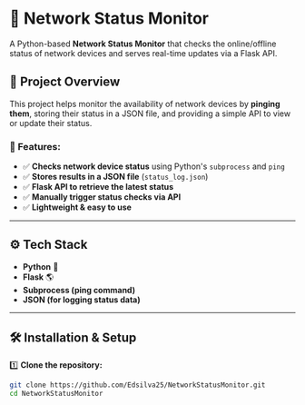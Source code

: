 # 📡 Network Status Monitor

A Python-based **Network Status Monitor** that checks the online/offline status of network devices and serves real-time updates via a Flask API.

## 🚀 Project Overview

This project helps monitor the availability of network devices by **pinging them**, storing their status in a JSON file, and providing a simple API to view or update their status.

### 🔹 Features:
- ✅ **Checks network device status** using Python's `subprocess` and `ping`
- ✅ **Stores results in a JSON file** (`status_log.json`)
- ✅ **Flask API to retrieve the latest status**
- ✅ **Manually trigger status checks via API**
- ✅ **Lightweight & easy to use**

---

## ⚙️ Tech Stack
- **Python** 🐍
- **Flask** 🌎
- **Subprocess (ping command)**
- **JSON (for logging status data)**

---

## 🛠 Installation & Setup

1️⃣ **Clone the repository:**
```bash
git clone https://github.com/Edsilva25/NetworkStatusMonitor.git
cd NetworkStatusMonitor
